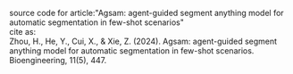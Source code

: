 source code for article:"Agsam: agent-guided segment anything model for automatic segmentation in few-shot scenarios"    
cite as:    
Zhou, H., He, Y., Cui, X., & Xie, Z. (2024). Agsam: agent-guided segment anything model for automatic segmentation in few-shot scenarios. Bioengineering, 11(5), 447.
